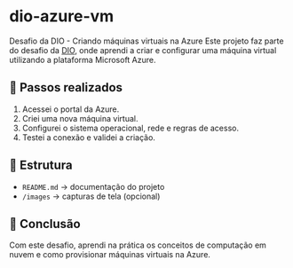 # dio-azure-vm
Desafio da DIO - Criando máquinas virtuais na Azure
Este projeto faz parte do desafio da [DIO](https://www.dio.me/), onde aprendi a criar e configurar uma máquina virtual utilizando a plataforma Microsoft Azure.

## 📌 Passos realizados
1. Acessei o portal da Azure.
2. Criei uma nova máquina virtual.
3. Configurei o sistema operacional, rede e regras de acesso.
4. Testei a conexão e validei a criação.

## 📂 Estrutura
- `README.md` → documentação do projeto  
- `/images` → capturas de tela (opcional)

## 🚀 Conclusão
Com este desafio, aprendi na prática os conceitos de computação em nuvem e como provisionar máquinas virtuais na Azure.

